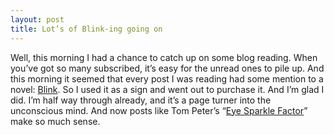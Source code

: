 ```yaml
---
layout: post
title: Lot’s of Blink-ing going on
---
```

Well, this morning I had a chance to catch up on some blog reading. When you’ve got so many subscribed, it’s easy for the unread ones to pile up. And this morning it seemed that every post I was reading had some mention to a novel: [Blink](https://www.amazon.ca/exec/obidos/ASIN/0316172324/qid=1106033518/sr=2-1/ref=sr_2_3_1/701-4436122-3309904). So I used it as a sign and went out to purchase it. And I’m glad I did. I’m half way through already, and it’s a page turner into the unconscious mind. And now posts like Tom Peter’s “[Eye Sparkle Factor](http://tompeters.com/2005/01/the-eye-sparkle-factor/)” make so much sense.

